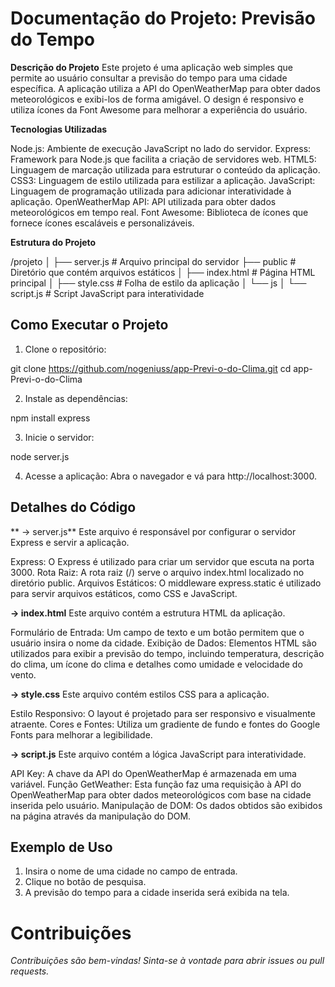 # **Documentação do Projeto: Previsão do Tempo**

**Descrição do Projeto**
  Este projeto é uma aplicação web simples que permite ao usuário consultar a previsão do tempo para uma cidade específica. A aplicação utiliza a API do OpenWeatherMap para obter dados meteorológicos e exibi-los de forma amigável. O design é responsivo e utiliza ícones da Font Awesome para melhorar a experiência do usuário.

**Tecnologias Utilizadas**

Node.js: Ambiente de execução JavaScript no lado do servidor.
Express: Framework para Node.js que facilita a criação de servidores web.
HTML5: Linguagem de marcação utilizada para estruturar o conteúdo da aplicação.
CSS3: Linguagem de estilo utilizada para estilizar a aplicação.
JavaScript: Linguagem de programação utilizada para adicionar interatividade à aplicação.
OpenWeatherMap API: API utilizada para obter dados meteorológicos em tempo real.
Font Awesome: Biblioteca de ícones que fornece ícones escaláveis e personalizáveis.

**Estrutura do Projeto**

/projeto
│
├── server.js          # Arquivo principal do servidor
├── public             # Diretório que contém arquivos estáticos
│   ├── index.html     # Página HTML principal
│   ├── style.css      # Folha de estilo da aplicação
│   └── js
│       └── script.js  # Script JavaScript para interatividade

## **Como Executar o Projeto**

1. Clone o repositório:

git clone https://github.com/nogeniuss/app-Previ-o-do-Clima.git
cd app-Previ-o-do-Clima

2. Instale as dependências:

npm install express

3. Inicie o servidor:

node server.js

4. Acesse a aplicação: Abra o navegador e vá para http://localhost:3000.

## **Detalhes do Código**

** -> server.js**
Este arquivo é responsável por configurar o servidor Express e servir a aplicação.

Express: O Express é utilizado para criar um servidor que escuta na porta 3000.
Rota Raiz: A rota raiz (/) serve o arquivo index.html localizado no diretório public.
Arquivos Estáticos: O middleware express.static é utilizado para servir arquivos estáticos, como CSS e JavaScript.

**-> index.html**
Este arquivo contém a estrutura HTML da aplicação.

Formulário de Entrada: Um campo de texto e um botão permitem que o usuário insira o nome da cidade.
Exibição de Dados: Elementos HTML são utilizados para exibir a previsão do tempo, incluindo temperatura, descrição do clima, um ícone do clima e detalhes como umidade e velocidade do vento.

**-> style.css**
Este arquivo contém estilos CSS para a aplicação.

Estilo Responsivo: O layout é projetado para ser responsivo e visualmente atraente.
Cores e Fontes: Utiliza um gradiente de fundo e fontes do Google Fonts para melhorar a legibilidade.

**-> script.js**
Este arquivo contém a lógica JavaScript para interatividade.

API Key: A chave da API do OpenWeatherMap é armazenada em uma variável.
Função GetWeather: Esta função faz uma requisição à API do OpenWeatherMap para obter dados meteorológicos com base na cidade inserida pelo usuário.
Manipulação de DOM: Os dados obtidos são exibidos na página através da manipulação do DOM.

## **Exemplo de Uso**
1. Insira o nome de uma cidade no campo de entrada.
2. Clique no botão de pesquisa.
3. A previsão do tempo para a cidade inserida será exibida na tela.

# **Contribuições**

_Contribuições são bem-vindas! Sinta-se à vontade para abrir issues ou pull requests._
